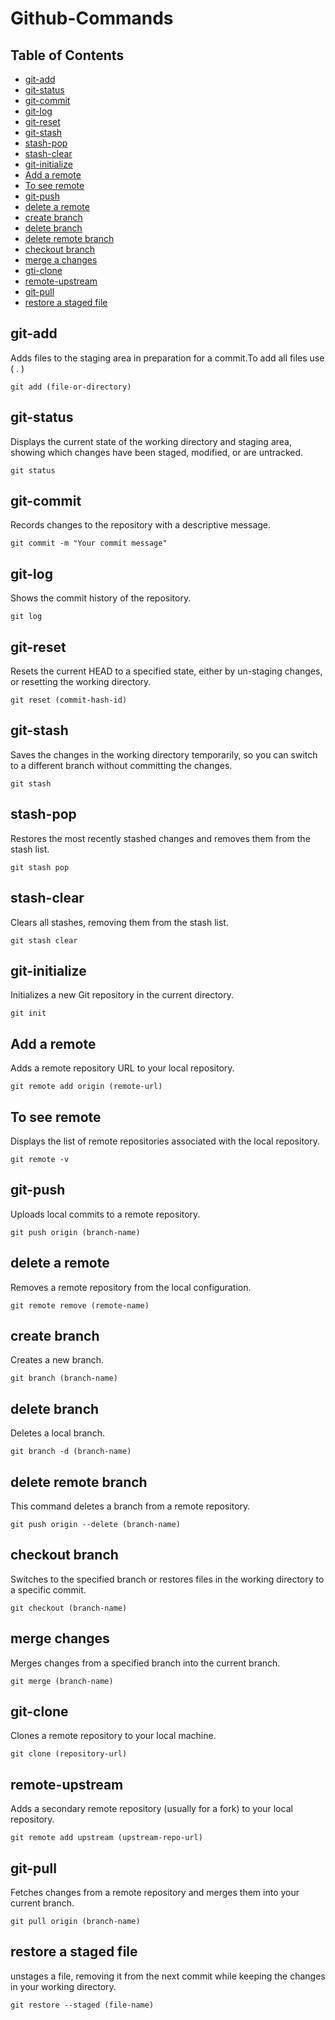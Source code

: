 # Github-Commands

<h2>Table of Contents</h2>
<ul>
  <li><a href="#command-1">git-add</a></li>
  <li><a href="#command-2">git-status</a></li>
  <li><a href="#command-3">git-commit</a></li>
  <li><a href="#command-4">git-log</a></li>
  <li><a href="#command-5">git-reset</a></li>
  <li><a href="#command-6">git-stash</a></li>
  <li><a href="#command-7">stash-pop</a></li>
  <li><a href="#command-8">stash-clear</a></li>
  <li><a href="#command-9">git-initialize</a></li>
  <li><a href="#command-10">Add a remote</a></li>
  <li><a href="#command-11">To see remote</a></li>
  <li><a href="#command-12">git-push</a></li>
  <li><a href="#command-13">delete a remote</a></li>
  <li><a href="#command-14">create branch</a></li>
  <li><a href="#command-15">delete branch</a></li>
  <li><a href="#command-16">delete remote branch</a></li>
  <li><a href="#command-17">checkout branch</a></li>
  <li><a href="#command-18">merge a changes</a></li>
  <li><a href="#command-19">gti-clone</a></li>
  <li><a href="#command-20">remote-upstream</a></li>
  <li><a href="#command-21">git-pull</a></li>
  <li><a href="#command-22">restore a staged file</a></li>
</ul>


<h2 id="command-1">git-add</h2> 
<p>Adds files to the staging area in preparation for a commit.To add all files use ( . )</p> 
<pre><code>git add (file-or-directory)</code></pre>
  
<h2 id="command-2">git-status</h2> 
<p>Displays the current state of the working directory and staging area, showing which changes have been staged, modified, or are untracked.</p> <pre><code>git status</code></pre>

<h2 id="command-3">git-commit</h2> 
<p>Records changes to the repository with a descriptive message.</p> 
<pre><code>git commit -m "Your commit message"</code></pre>

<h2 id="command-4">git-log</h2> 
<p>Shows the commit history of the repository.</p> 
<pre><code>git log</code></pre>

<h2 id="command-5">git-reset</h2> 
<p>Resets the current HEAD to a specified state, either by un-staging changes, or resetting the working directory.</p>
<pre><code>git reset (commit-hash-id)</code></pre>
  
<h2 id="command-6">git-stash</h2> 
<p>Saves the changes in the working directory temporarily, so you can switch to a different branch without committing the changes.</p> <pre><code>git stash</code></pre>

<h2 id="command-7">stash-pop</h2> 
<p>Restores the most recently stashed changes and removes them from the stash list.</p> 
<pre><code>git stash pop</code></pre>

<h2 id="command-8">stash-clear</h2> 
<p>Clears all stashes, removing them from the stash list.</p>
<pre><code>git stash clear</code></pre>

<h2 id="command-9">git-initialize</h2> 
<p>Initializes a new Git repository in the current directory.
</p> <pre><code>git init</code></pre>

<h2 id="command-10">Add a remote</h2> 
<p>Adds a remote repository URL to your local repository.</p> 
<pre><code>git remote add origin (remote-url)</code></pre>
  
<h2 id="command-11">To see remote</h2> 
<p>Displays the list of remote repositories associated with the local repository.</p> 
<pre><code>git remote -v</code></pre>

<h2 id="command-12">git-push</h2> 
<p>Uploads local commits to a remote repository.</p> 
<pre><code>git push origin (branch-name) </code></pre>
  
<h2 id="command-13">delete a remote</h2> 
<p>Removes a remote repository from the local configuration.</p> 
<pre><code>git remote remove (remote-name) </code></pre>
  
<h2 id="command-14">create branch</h2> 
<p>Creates a new branch.</p> 
<pre><code>git branch (branch-name) </code></pre>
  
<h2 id="command-15">delete branch</h2>
<p>Deletes a local branch.</p> 
<pre><code>git branch -d (branch-name) </code></pre>
  
<h2 id="command-16">delete remote branch</h2>
<p>This command deletes a branch from a remote repository.</p> 
<pre><code>git push origin --delete (branch-name) </code></pre>
  
<h2 id="command-17">checkout branch</h2> 
<p>Switches to the specified branch or restores files in the working directory to a specific commit.</p>
<pre><code>git checkout (branch-name) </code></pre>
  
<h2 id="command-18">merge changes</h2> 
<p>Merges changes from a specified branch into the current branch.</p> 
<pre><code>git merge (branch-name) </code></pre>
  
<h2 id="command-19">git-clone</h2> 
<p>Clones a remote repository to your local machine.</p> 
<pre><code>git clone (repository-url) </code></pre>
  
<h2 id="command-20">remote-upstream</h2> 
<p>Adds a secondary remote repository (usually for a fork) to your local repository.</p>
<pre><code>git remote add upstream (upstream-repo-url) </code></pre>
  
<h2 id="command-21">git-pull</h2> 
<p>Fetches changes from a remote repository and merges them into your current branch.</p> 
<pre><code>git pull origin (branch-name) </code></pre>

<h2 id="command-22">restore a staged file</h2> 
<p>unstages a file, removing it from the next commit while keeping the changes in your working directory.</p> 
<pre><code>git restore --staged (file-name)</code></pre>
